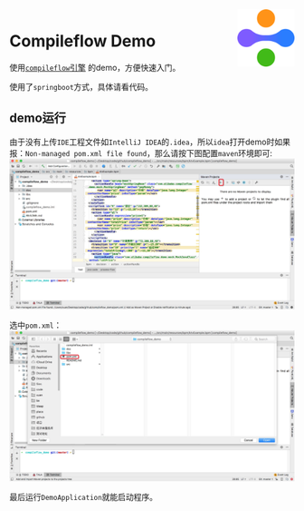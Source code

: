 <img src="doc/compileflow-logo.png" alt="compileflow logo" width="20%" align="right" />

# Compileflow Demo

使用[`compileflow`引擎](https://github.com/alibaba/compileflow) 的demo，方便快速入门。

使用了`springboot`方式，具体请看代码。

## demo运行

由于没有上传`IDE`工程文件如`IntelliJ IDEA`的`.idea`，所以`idea`打开demo时如果报：`Non-managed pom.xml file found`，那么请按下图配置`maven`环境即可:  
![pic1](doc/image/pic1.png)

选中`pom.xml`：  
![pic2](doc/image/pic2.png)

最后运行`DemoApplication`就能启动程序。
